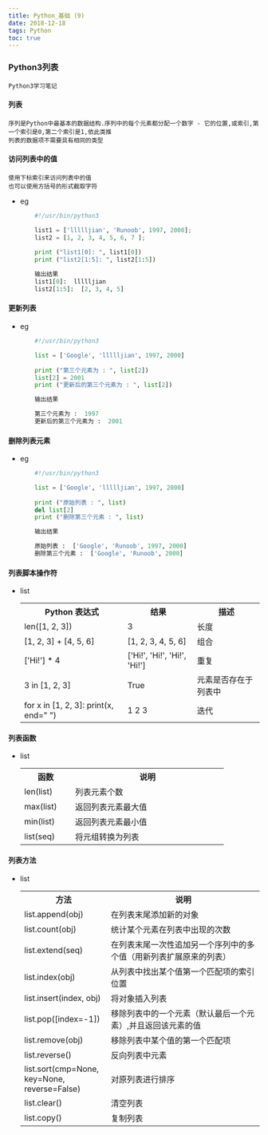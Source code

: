 ```yaml
---
title: Python_基础 (9)
date: 2018-12-18
tags: Python
toc: true
---
```


### Python3列表
    Python3学习笔记

<!-- more -->

#### 列表
    序列是Python中最基本的数据结构.序列中的每个元素都分配一个数字 - 它的位置,或索引,第一个索引是0,第二个索引是1,依此类推
    列表的数据项不需要具有相同的类型

#### 访问列表中的值
    使用下标索引来访问列表中的值
    也可以使用方括号的形式截取字符
- eg
    ```python
        #!/usr/bin/python3
 
        list1 = ['llllljian', 'Runoob', 1997, 2000];
        list2 = [1, 2, 3, 4, 5, 6, 7 ];
        
        print ("list1[0]: ", list1[0])
        print ("list2[1:5]: ", list2[1:5])

        输出结果
        list1[0]:  llllljian
        list2[1:5]:  [2, 3, 4, 5]
    ```

#### 更新列表
- eg
    ```python
        #!/usr/bin/python3
 
        list = ['Google', 'llllljian', 1997, 2000]
        
        print ("第三个元素为 : ", list[2])
        list[2] = 2001
        print ("更新后的第三个元素为 : ", list[2])

        输出结果

        第三个元素为 :  1997
        更新后的第三个元素为 :  2001
    ```

#### 删除列表元素
- eg
    ```python
        #!/usr/bin/python3
 
        list = ['Google', 'llllljian', 1997, 2000]
        
        print ("原始列表 : ", list)
        del list[2]
        print ("删除第三个元素 : ", list)

        输出结果

        原始列表 :  ['Google', 'Runoob', 1997, 2000]
        删除第三个元素 :  ['Google', 'Runoob', 2000]
    ```

#### 列表脚本操作符
- list
    <table class="reference"><tbody><tr><th>Python 表达式</th><th>结果 </th><th> 描述</th></tr><tr><td>len([1, 2, 3])</td><td>3</td><td>长度</td></tr><tr><td>[1, 2, 3] + [4, 5, 6]</td><td>[1, 2, 3, 4, 5, 6]</td><td>组合</td></tr><tr><td>['Hi!'] * 4</td><td>['Hi!', 'Hi!', 'Hi!', 'Hi!']</td><td>重复</td></tr><tr><td>3 in [1, 2, 3]</td><td>True</td><td>元素是否存在于列表中</td></tr><tr><td>for x in [1, 2, 3]: print(x, end=" ")</td><td>1 2 3</td><td>迭代</td></tr></tbody></table>

#### 列表函数
- list
    <table class="reference"><tbody><tr><th style="width:20%">函数</th><th style="width:60%">说明</th></tr><tr><td>len(list)</td><td>列表元素个数</td></tr><tr><td>max(list)</td><td>返回列表元素最大值</td></tr><tr><td>min(list)</td><td>返回列表元素最小值</td></tr><tr><td>list(seq)</td><td>将元组转换为列表</td></tr></tbody></table>

#### 列表方法
- list
    <table class="reference"><tbody><tr><th style="width:20%">方法</th><th style="width:60%">说明</th></tr><tr><td>list.append(obj)</td><td>在列表末尾添加新的对象</td></tr><tr><td>list.count(obj)</td><td>统计某个元素在列表中出现的次数</td></tr><tr><td>list.extend(seq)</td><td>在列表末尾一次性追加另一个序列中的多个值（用新列表扩展原来的列表）</td></tr><tr><td>list.index(obj)</td><td>从列表中找出某个值第一个匹配项的索引位置</td></tr><tr><td>list.insert(index, obj)</td><td>将对象插入列表</td></tr><tr><td>list.pop([index=-1])</td><td>移除列表中的一个元素（默认最后一个元素）,并且返回该元素的值</td></tr><tr><td>list.remove(obj)</td><td>移除列表中某个值的第一个匹配项</td></tr><tr><td>list.reverse()</td><td>反向列表中元素</td></tr><tr><td>list.sort(cmp=None, key=None, reverse=False)</td><td>对原列表进行排序</td></tr><tr><td>list.clear()</td><td>清空列表</td></tr><tr><td>list.copy()</td><td>复制列表</td></tr></tbody></table>

